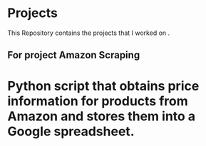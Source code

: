 # Projects
This Repository contains the projects that I worked on  .


## For project Amazon Scraping 
# Python script that obtains price information for products from Amazon and stores them into a Google spreadsheet.


